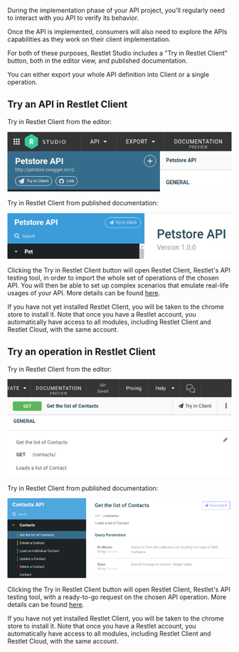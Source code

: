 During the implementation phase of your API project, you'll regularly need to interact with you API to verify its behavior.

Once the API is implemented, consumers will also need to explore the APIs capabilities as they work on their client implementation.

For both of these purposes, Restlet Studio includes a "Try in Restlet Client" button, both in the editor view, and published documentation.

You can either export your whole API definition into Client or a single operation.

## Try an API in Restlet Client

Try in Restlet Client from the editor:

![Try in Restlet Client from the editor](images/tryapieditor.png "Try in Restlet Client from the editor")

Try in Restlet Client from published documentation:

![Try in Restlet Client from published documentation](images/tryapidoc.png "Try in Restlet Client from published documentation")

Clicking the Try in Restlet Client button will open Restlet Client, Restlet's API testing tool, in order to import the whole set of operations of the chosen API. You will then be able to set up complex scenarios that emulate real-life usages of your API.
More details can be found [here](../../../client/user-guide/debug-discover/import).

If you have not yet installed Restlet Client, you will be taken to the chrome store to install it. Note that once you have a Restlet account, you automatically have access to all modules, including Restlet Client and Restlet Cloud, with the same account.


## Try an operation in Restlet Client

Try in Restlet Client from the editor:

![Try in Restlet Client from the editor](images/tryoperationeditor.png "Try in Restlet Client from the editor")

Try in Restlet Client from published documentation:

![Try in Restlet Client from published documentation](images/tryoperationdoc.png "Try in Restlet Client from published documentation")

Clicking the Try in Restlet Client button will open Restlet Client, Restlet's API testing tool, with a ready-to-go request on the chosen API operation.
More details can be found [here](../../../client/user-guide/debug-discover/import).

If you have not yet installed Restlet Client, you will be taken to the chrome store to install it. Note that once you have a Restlet account, you automatically have access to all modules, including Restlet Client and Restlet Cloud, with the same account.

